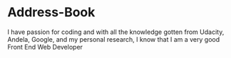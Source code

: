 # Address-Book
I have passion for coding and with all the knowledge gotten from Udacity, Andela, Google, and my personal research, I know that I am a very good Front End Web Developer
